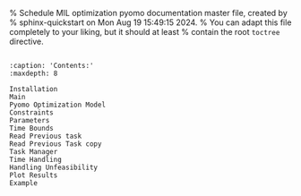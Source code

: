% Schedule MIL optimization pyomo documentation master file, created by
% sphinx-quickstart on Mon Aug 19 15:49:15 2024.
% You can adapt this file completely to your liking, but it should at least
% contain the root `toctree` directive.



```{include} ../../README.md
```


```{toctree}
:caption: 'Contents:'
:maxdepth: 8

Installation
Main
Pyomo Optimization Model
Constraints
Parameters
Time Bounds
Read Previous task
Read Previous Task copy
Task Manager
Time Handling
Handling Unfeasibility
Plot Results
Example
```


